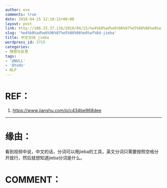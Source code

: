 ```yaml
---
author: evo
comments: true
date: 2018-04-15 12:10:12+00:00
layout: post
link: http://106.15.37.116/2018/04/15/%e4%b8%ad%e6%96%87%e5%88%86%e8%af%8d-jieba/
slug: '%e4%b8%ad%e6%96%87%e5%88%86%e8%af%8d-jieba'
title: 中文分词 jieba
wordpress_id: 3715
categories:
- 随想与反思
tags:
- '@NULL'
- '@todo'
- NLP
---
```


<!-- more -->


# REF：





 	
  1. https://www.jianshu.com/p/c434be968dee


********************************************************************************


# 缘由：


看到视频中说，中文的话，分词可以用jieba的工具，英文分词只需要按照空格分开就行，然后就想知道jieba分词是什么。






# COMMENT：



